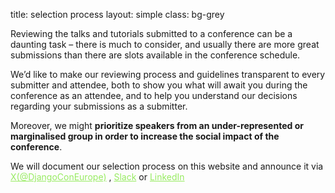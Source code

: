 title: selection process
layout: simple
class: bg-grey

Reviewing the talks and tutorials submitted to a conference can be a daunting task – there is much to consider, and usually there are more great submissions than there are slots available in the conference schedule.

We’d like to make our reviewing process and guidelines transparent to every submitter and attendee, both to show you what will await you during the conference as an attendee, and to help you understand our decisions regarding your submissions as a submitter.

Moreover, we might **prioritize speakers from an under-represented or marginalised group in order to increase the social impact of the conference**.


We will document our selection process on this website and announce it via  <a href="https://twitter.com/DjangoConEurope" style="color:#97EB61;">X(@DjangoConEurope)</a> , <a href="https://join.slack.com/t/djangoconeurope/shared_invite/zt-2k5nh67xv-MjbZzLZ100br1Hhb~aG1Jg" style="color:#97EB61;">Slack</a> or <a href="https://www.linkedin.com/company/djangocon-europe/" style="color:#97EB61;"> LinkedIn</a>